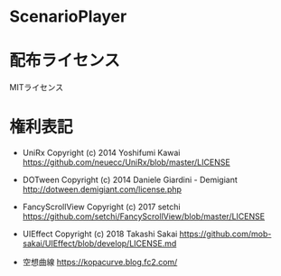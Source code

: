 # ScenarioPlayer

# 配布ライセンス

MITライセンス

# 権利表記

* UniRx Copyright (c) 2014 Yoshifumi Kawai https://github.com/neuecc/UniRx/blob/master/LICENSE

* DOTween Copyright (c) 2014 Daniele Giardini - Demigiant http://dotween.demigiant.com/license.php

* FancyScrollView Copyright (c) 2017 setchi https://github.com/setchi/FancyScrollView/blob/master/LICENSE

* UIEffect Copyright (c) 2018 Takashi Sakai https://github.com/mob-sakai/UIEffect/blob/develop/LICENSE.md

* 空想曲線 https://kopacurve.blog.fc2.com/
